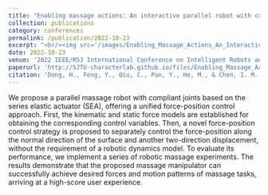 ```yaml
---
title: "Enabling massage actions: An interactive parallel robot with compliant joints"
collection: publications
category: conferences
permalink: /publication/2022-10-23
excerpt: "<br/><img src='/images/Enabling_Massage_Actions_An_Interactive_Parallel_Robot_with_Compliant_Joints.png'>"
date: 2022-10-23
venue: '2022 IEEE/RSJ International Conference on Intelligent Robots and Systems (IROS)'
paperurl: 'http://SJTU-characterlab.github.io/files/Enabling_Massage_Actions_An_Interactive_Parallel_Robot_with_Compliant_Joints.pdf'
citation: 'Dong, H., Feng, Y., Qiu, C., Pan, Y., He, M., & Chen, I. M. (2022, October). Enabling massage actions: An interactive parallel robot with compliant joints. In 2022 IEEE/RSJ International Conference on Intelligent Robots and Systems (IROS) (pp. 4632-4637). IEEE.'
---
```


We propose a parallel massage robot with compliant joints based on the series elastic actuator (SEA), offering a unified force-position control approach. First, the kinematic and static force models are established for obtaining the corresponding control variables. Then, a novel force-position control strategy is proposed to separately control the force-position along the normal direction of the surface and another two-direction displacement, without the requirement of a robotic dynamics model. To evaluate its performance, we implement a series of robotic massage experiments. The results demonstrate that the proposed massage manipulator can successfully achieve desired forces and motion patterns of massage tasks, arriving at a high-score user experience.
